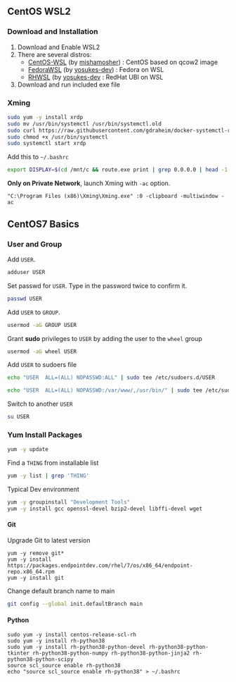 ## CentOS WSL2

### Download and Installation

1. Download and Enable WSL2
2. There are several  distros:
    - [CentOS-WSL](https://github.com/mishamosher/CentOS-WSL) (by [mishamosher](https://github.com/mishamosher)) : CentOS based on qcow2 image
    - [FedoraWSL](https://github.com/yosukes-dev/FedoraWSL) (by [yosukes-dev](https://github.com/yosukes-dev)) : Fedora on WSL
    - [RHWSL](https://github.com/yosukes-dev/RHWSL) (by [yosukes-dev](https://github.com/yosukes-dev) : RedHat UBI on WSL
3. Download and run included exe file

### Xming

```sh
sudo yum -y install xrdp
sudo mv /usr/bin/systemctl /usr/bin/systemctl.old
sudo curl https://raw.githubusercontent.com/gdraheim/docker-systemctl-replacement/master/files/docker/systemctl.py > /usr/bin/systemctl
sudo chmod +x /usr/bin/systemctl
sudo systemctl start xrdp
```

Add this to `~/.bashrc`
```sh
export DISPLAY=$(cd /mnt/c && route.exe print | grep 0.0.0.0 | head -1 | awk '{print $4}'):0.0
```

**Only on Private Network**, launch Xming with `-ac` option.
```
"C:\Program Files (x86)\Xming\Xming.exe" :0 -clipboard -multiwindow -ac
```

## CentOS7 Basics

### User and Group

Add `USER`.
```sh
adduser USER
```

Set passwd for `USER`. Type in the password twice to confirm it.
```sh
passwd USER
```

Add `USER` to `GROUP`.
```sh
usermod -aG GROUP USER
```

Grant **sudo** privileges to `USER` by adding the user to the `wheel` group
```sh
usermod -aG wheel USER
```

Add `USER` to sudoers file
```sh
echo "USER  ALL=(ALL) NOPASSWD:ALL" | sudo tee /etc/sudoers.d/USER
```
```sh
echo "USER  ALL=(ALL) NOPASSWD:/var/www/,/usr/bin/" | sudo tee /etc/sudoers.d/USER
```

Switch to another `USER`
```sh
su USER
```

### Yum Install Packages

```sh
yum -y update
```

Find a `THING` from installable list
```sh
yum -y list | grep 'THING' 
```

Typical Dev environment
```sh
yum -y groupinstall "Development Tools"
yum -y install gcc openssl-devel bzip2-devel libffi-devel wget
```

#### Git
Upgrade Git to latest version
```
yum -y remove git*
yum -y install https://packages.endpointdev.com/rhel/7/os/x86_64/endpoint-repo.x86_64.rpm
yum -y install git

```
Change default branch name to main
```sh
git config --global init.defaultBranch main
```
#### Python

```
sudo yum -y install centos-release-scl-rh
sudo yum -y install rh-python38
sudo yum -y install rh-python38-python-devel rh-python38-python-tkinter rh-python38-python-numpy rh-python38-python-jinja2 rh-python38-python-scipy
source scl_source enable rh-python38
echo "source scl_source enable rh-python38" > ~/.bashrc
```
